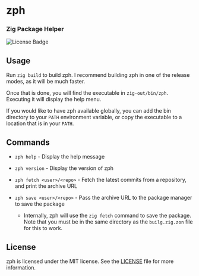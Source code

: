 # zph

### Zig Package Helper

![License Badge](https://img.shields.io/badge/license-MIT-green)

## Usage

Run `zig build` to build zph. I recommend building zph in one of the release modes, as it will be much faster.

Once that is done, you will find the executable in `zig-out/bin/zph`. Executing it will display the help menu.

If you would like to have zph available globally, you can add the bin directory to your `PATH` environment variable, or copy the executable to a location that is in your `PATH`.

## Commands

- `zph help` - Display the help message

- `zph version` - Display the version of zph

- `zph fetch <user>/<repo>` - Fetch the latest commits from a repository, and print the archive URL

- `zph save <user>/<repo>` - Pass the archive URL to the package manager to save the package
  - Internally, zph will use the `zig fetch` command to save the package. Note that you must be in the same directory as the `builg.zig.zon` file for this to work.

## License

zph is licensed under the MIT license. See the [LICENSE](/LICENSE) file for more information.
